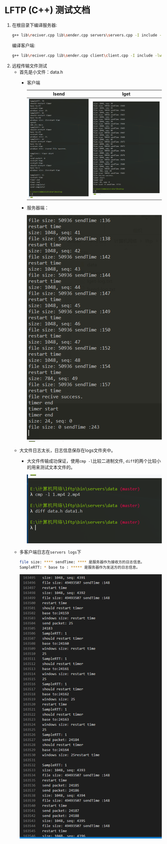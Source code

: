 # LFTP (C++) 测试文档
1. 在根目录下编译服务器:
   ```sh
   g++ lib\reciver.cpp lib\sender.cpp servers\servers.cpp -I include -lwsock32 -Wall -std=c++11 -o servers
   ```
   编译客户端:
   ```sh
   g++ lib\reciver.cpp lib\sender.cpp client\client.cpp -I include -lwsock32 -Wall -std=c++11 -o lftp
   ```
2. 远程传输文件测试
    * 首先是小文件：data.h
        * 客户端
  
            | lsend | lget |
            | :------: | :-------: |
            | ![](images/lftp-lsend.png) | ![](images/lftp-lget.png) |
        * 服务器端：

            ![](images/servers-little.png)
    * 大文件日志太长，日志信息保存在logs文件夹中。
        * 大文件传输成功保证，使用`cmp -l`比较二进制文件, `diff`的两个比较小的用来测试文本文件的。
  
            ![](images/diff.png)
    * 多客户端日志在`servers logs`下
        ```sh
        file size: **** sendTime: **** 是服务器作为接收方的日志信息。
        SampleRTT: * base to : ***** 是服务器作为发送方的日志信息。
        ```
        ![](images/multi-client.png)